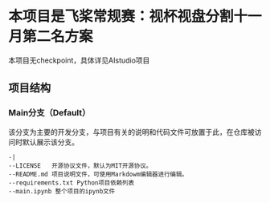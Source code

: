 # 本项目是飞桨常规赛：视杯视盘分割十一月第二名方案
本项目无checkpoint，具体详见AIstudio项目
## 项目结构

### Main分支（Default）
该分支为主要的开发分支，与项目有关的说明和代码文件可放置于此，在仓库被访问时默认展示该分支。
```
-|
--LICENSE   开源协议文件，默认为MIT开源协议。
--README.md 项目说明文件，可使用Markdowm编辑器进行编辑。
--requirements.txt Python项目依赖列表
--main.ipynb 整个项目的ipynb文件
```  
